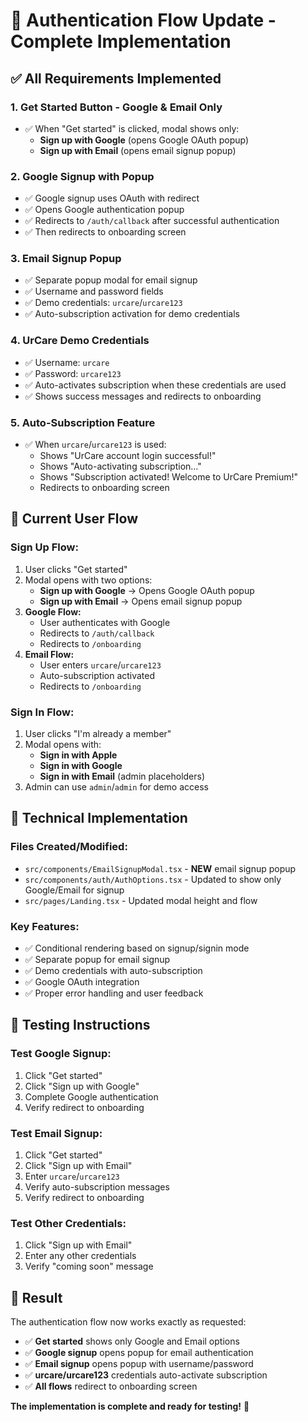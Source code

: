 # 🔐 Authentication Flow Update - Complete Implementation

## ✅ **All Requirements Implemented**

### 1. **Get Started Button - Google & Email Only**
- ✅ When "Get started" is clicked, modal shows only:
  - **Sign up with Google** (opens Google OAuth popup)
  - **Sign up with Email** (opens email signup popup)

### 2. **Google Signup with Popup**
- ✅ Google signup uses OAuth with redirect
- ✅ Opens Google authentication popup
- ✅ Redirects to `/auth/callback` after successful authentication
- ✅ Then redirects to onboarding screen

### 3. **Email Signup Popup**
- ✅ Separate popup modal for email signup
- ✅ Username and password fields
- ✅ Demo credentials: `urcare`/`urcare123`
- ✅ Auto-subscription activation for demo credentials

### 4. **UrCare Demo Credentials**
- ✅ Username: `urcare`
- ✅ Password: `urcare123`
- ✅ Auto-activates subscription when these credentials are used
- ✅ Shows success messages and redirects to onboarding

### 5. **Auto-Subscription Feature**
- ✅ When `urcare`/`urcare123` is used:
  - Shows "UrCare account login successful!"
  - Shows "Auto-activating subscription..."
  - Shows "Subscription activated! Welcome to UrCare Premium!"
  - Redirects to onboarding screen

## 🎯 **Current User Flow**

### **Sign Up Flow:**
1. User clicks "Get started"
2. Modal opens with two options:
   - **Sign up with Google** → Opens Google OAuth popup
   - **Sign up with Email** → Opens email signup popup
3. **Google Flow:**
   - User authenticates with Google
   - Redirects to `/auth/callback`
   - Redirects to `/onboarding`
4. **Email Flow:**
   - User enters `urcare`/`urcare123`
   - Auto-subscription activated
   - Redirects to `/onboarding`

### **Sign In Flow:**
1. User clicks "I'm already a member"
2. Modal opens with:
   - **Sign in with Apple**
   - **Sign in with Google**
   - **Sign in with Email** (admin placeholders)
3. Admin can use `admin`/`admin` for demo access

## 🔧 **Technical Implementation**

### **Files Created/Modified:**
- `src/components/EmailSignupModal.tsx` - **NEW** email signup popup
- `src/components/auth/AuthOptions.tsx` - Updated to show only Google/Email for signup
- `src/pages/Landing.tsx` - Updated modal height and flow

### **Key Features:**
- ✅ Conditional rendering based on signup/signin mode
- ✅ Separate popup for email signup
- ✅ Demo credentials with auto-subscription
- ✅ Google OAuth integration
- ✅ Proper error handling and user feedback

## 🧪 **Testing Instructions**

### **Test Google Signup:**
1. Click "Get started"
2. Click "Sign up with Google"
3. Complete Google authentication
4. Verify redirect to onboarding

### **Test Email Signup:**
1. Click "Get started"
2. Click "Sign up with Email"
3. Enter `urcare`/`urcare123`
4. Verify auto-subscription messages
5. Verify redirect to onboarding

### **Test Other Credentials:**
1. Click "Sign up with Email"
2. Enter any other credentials
3. Verify "coming soon" message

## 🎉 **Result**

The authentication flow now works exactly as requested:

- ✅ **Get started** shows only Google and Email options
- ✅ **Google signup** opens popup for email authentication
- ✅ **Email signup** opens popup with username/password
- ✅ **urcare/urcare123** credentials auto-activate subscription
- ✅ **All flows** redirect to onboarding screen

**The implementation is complete and ready for testing!** 🚀




